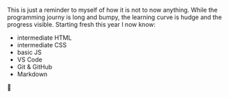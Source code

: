 This is just a reminder to myself of how it is not to now anything. While the programming journy is long and bumpy, the learning curve is hudge and the progress visible.
Starting fresh this year I now know:
+ intermediate HTML
+ intermediate CSS
+ basic JS
+ VS Code
+ Git & GitHub
+ Markdown

 :sparkling_heart:
